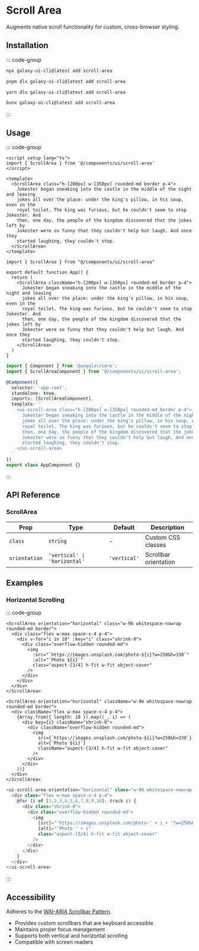 # Scroll Area

Augments native scroll functionality for custom, cross-browser styling.

<ComponentPreview name="ScrollAreaDemo">
  <template #preview>
    <DemoContainer>
      <ScrollAreaDemo />
    </DemoContainer>
  </template>
  <template #code>

::: code-group

```vue [Vue]
<script setup lang="ts">
import { ScrollArea } from '@/components/ui/scroll-area'
import { Separator } from '@/components/ui/separator'
</script>

<template>
  <ScrollArea class="h-72 w-48 rounded-md border">
    <div class="p-4">
      <h4 class="mb-4 text-sm font-medium leading-none">Tags</h4>
      <div v-for="tag in tags" :key="tag" class="text-sm">
        {{ tag }}
        <Separator class="my-2" />
      </div>
    </div>
  </ScrollArea>
</template>
```

```tsx [React]
import { ScrollArea } from "@/components/ui/scroll-area"
import { Separator } from "@/components/ui/separator"

const tags = Array.from({ length: 50 }).map(
  (_, i) => `v1.2.0-beta.${i + 1}`
)

export default function App() {
  return (
    <ScrollArea className="h-72 w-48 rounded-md border">
      <div className="p-4">
        <h4 className="mb-4 text-sm font-medium leading-none">Tags</h4>
        {tags.map((tag) => (
          <>
            <div key={tag} className="text-sm">
              {tag}
            </div>
            <Separator className="my-2" />
          </>
        ))}
      </div>
    </ScrollArea>
  )
}
```

```typescript [Angular]
import { Component } from '@angular/core';
import { ScrollAreaComponent } from '@/components/ui/scroll-area';

@Component({
  selector: 'app-root',
  standalone: true,
  imports: [ScrollAreaComponent],
  template: `
    <ui-scroll-area class="h-72 w-48 rounded-md border">
      <div class="p-4">
        <h4 class="mb-4 text-sm font-medium leading-none">Tags</h4>
        @for (tag of tags; track tag) {
          <div class="text-sm">{{ tag }}</div>
        }
      </div>
    </ui-scroll-area>
  `
})
export class AppComponent {
  tags = Array.from({ length: 50 }).map((_, i) => `v1.2.0-beta.${i + 1}`)
}
```

:::

  </template>
</ComponentPreview>

## Installation

::: code-group

```bash [npm]
npx galaxy-ui-cli@latest add scroll-area
```

```bash [pnpm]
pnpm dlx galaxy-ui-cli@latest add scroll-area
```

```bash [yarn]
yarn dlx galaxy-ui-cli@latest add scroll-area
```

```bash [bun]
bunx galaxy-ui-cli@latest add scroll-area
```

:::

## Usage

::: code-group

```vue [Vue]
<script setup lang="ts">
import { ScrollArea } from '@/components/ui/scroll-area'
</script>

<template>
  <ScrollArea class="h-[200px] w-[350px] rounded-md border p-4">
    Jokester began sneaking into the castle in the middle of the night and leaving
    jokes all over the place: under the king's pillow, in his soup, even in the
    royal toilet. The king was furious, but he couldn't seem to stop Jokester. And
    then, one day, the people of the kingdom discovered that the jokes left by
    Jokester were so funny that they couldn't help but laugh. And once they
    started laughing, they couldn't stop.
  </ScrollArea>
</template>
```

```tsx [React]
import { ScrollArea } from "@/components/ui/scroll-area"

export default function App() {
  return (
    <ScrollArea className="h-[200px] w-[350px] rounded-md border p-4">
      Jokester began sneaking into the castle in the middle of the night and leaving
      jokes all over the place: under the king's pillow, in his soup, even in the
      royal toilet. The king was furious, but he couldn't seem to stop Jokester. And
      then, one day, the people of the kingdom discovered that the jokes left by
      Jokester were so funny that they couldn't help but laugh. And once they
      started laughing, they couldn't stop.
    </ScrollArea>
  )
}
```

```typescript [Angular]
import { Component } from '@angular/core';
import { ScrollAreaComponent } from '@/components/ui/scroll-area';

@Component({
  selector: 'app-root',
  standalone: true,
  imports: [ScrollAreaComponent],
  template: `
    <ui-scroll-area class="h-[200px] w-[350px] rounded-md border p-4">
      Jokester began sneaking into the castle in the middle of the night and leaving
      jokes all over the place: under the king's pillow, in his soup, even in the
      royal toilet. The king was furious, but he couldn't seem to stop Jokester. And
      then, one day, the people of the kingdom discovered that the jokes left by
      Jokester were so funny that they couldn't help but laugh. And once they
      started laughing, they couldn't stop.
    </ui-scroll-area>
  `
})
export class AppComponent {}
```

:::

## API Reference

### ScrollArea

| Prop | Type | Default | Description |
| --- | --- | --- | --- |
| `class` | `string` | - | Custom CSS classes |
| `orientation` | `'vertical' \| 'horizontal'` | `'vertical'` | Scrollbar orientation |

## Examples

### Horizontal Scrolling

::: code-group

```vue [Vue]
<ScrollArea orientation="horizontal" class="w-96 whitespace-nowrap rounded-md border">
  <div class="flex w-max space-x-4 p-4">
    <div v-for="i in 10" :key="i" class="shrink-0">
      <div class="overflow-hidden rounded-md">
        <img
          :src="`https://images.unsplash.com/photo-${i}?w=250&h=330`"
          :alt="`Photo ${i}`"
          class="aspect-[3/4] h-fit w-fit object-cover"
        />
      </div>
    </div>
  </div>
</ScrollArea>
```

```tsx [React]
<ScrollArea orientation="horizontal" className="w-96 whitespace-nowrap rounded-md border">
  <div className="flex w-max space-x-4 p-4">
    {Array.from({ length: 10 }).map((_, i) => (
      <div key={i} className="shrink-0">
        <div className="overflow-hidden rounded-md">
          <img
            src={`https://images.unsplash.com/photo-${i}?w=250&h=330`}
            alt={`Photo ${i}`}
            className="aspect-[3/4] h-fit w-fit object-cover"
          />
        </div>
      </div>
    ))}
  </div>
</ScrollArea>
```

```typescript [Angular]
<ui-scroll-area orientation="horizontal" class="w-96 whitespace-nowrap rounded-md border">
  <div class="flex w-max space-x-4 p-4">
    @for (i of [1,2,3,4,5,6,7,8,9,10]; track i) {
      <div class="shrink-0">
        <div class="overflow-hidden rounded-md">
          <img
            [src]="'https://images.unsplash.com/photo-' + i + '?w=250&h=330'"
            [alt]="'Photo ' + i"
            class="aspect-[3/4] h-fit w-fit object-cover"
          />
        </div>
      </div>
    }
  </div>
</ui-scroll-area>
```

:::

## Accessibility

Adheres to the [WAI-ARIA Scrollbar Pattern](https://www.w3.org/WAI/ARIA/apg/patterns/scrollbar/).

- Provides custom scrollbars that are keyboard accessible
- Maintains proper focus management
- Supports both vertical and horizontal scrolling
- Compatible with screen readers
